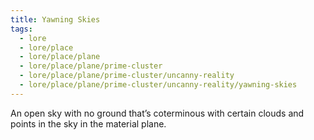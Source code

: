 ```yaml
---
title: Yawning Skies
tags:
  - lore
  - lore/place
  - lore/place/plane
  - lore/place/plane/prime-cluster
  - lore/place/plane/prime-cluster/uncanny-reality
  - lore/place/plane/prime-cluster/uncanny-reality/yawning-skies
---
```


An open sky with no ground that’s coterminous with certain clouds and points in the sky in the material plane.
